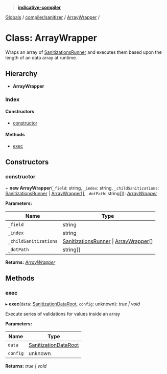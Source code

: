 > **[indicative-compiler](../README.md)**

[Globals](../README.md) / [compiler/sanitizer](../modules/compiler_sanitizer.md) / [ArrayWrapper](compiler_sanitizer.arraywrapper.md) /

# Class: ArrayWrapper

Wraps an array of [SanitizationsRunner](compiler_sanitizer.sanitizationsrunner.md) and executes
them based upon the length of an data array at runtime.

## Hierarchy

* **ArrayWrapper**

### Index

#### Constructors

* [constructor](compiler_sanitizer.arraywrapper.md#constructor)

#### Methods

* [exec](compiler_sanitizer.arraywrapper.md#exec)

## Constructors

###  constructor

\+ **new ArrayWrapper**(`_field`: string, `_index`: string, `_childSanitizations`: [SanitizationsRunner](compiler_sanitizer.sanitizationsrunner.md) | [ArrayWrapper](compiler_sanitizer.arraywrapper.md)[], `_dotPath`: string[]): *[ArrayWrapper](compiler_sanitizer.arraywrapper.md)*

**Parameters:**

Name | Type |
------ | ------ |
`_field` | string |
`_index` | string |
`_childSanitizations` | [SanitizationsRunner](compiler_sanitizer.sanitizationsrunner.md) \| [ArrayWrapper](compiler_sanitizer.arraywrapper.md)[] |
`_dotPath` | string[] |

**Returns:** *[ArrayWrapper](compiler_sanitizer.arraywrapper.md)*

## Methods

###  exec

▸ **exec**(`data`: [SanitizationDataRoot](../modules/compiler_main.md#sanitizationdataroot), `config`: unknown): *true | void*

Execute series of validations for values inside an array

**Parameters:**

Name | Type |
------ | ------ |
`data` | [SanitizationDataRoot](../modules/compiler_main.md#sanitizationdataroot) |
`config` | unknown |

**Returns:** *true | void*